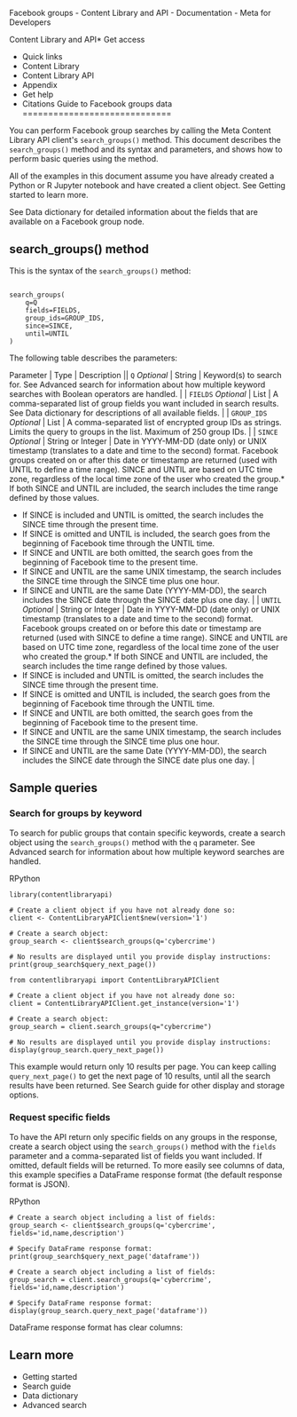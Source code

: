 
Facebook groups - Content Library and API - Documentation - Meta for Developers










Content Library and API* Get access
* Quick links
* Content Library
* Content Library API
* Appendix
* Get help
* Citations
Guide to Facebook groups data
=============================


You can perform Facebook group searches by calling the Meta Content Library API client's `search_groups()` method. This document describes the `search_groups()` method and its syntax and parameters, and shows how to perform basic queries using the method.


All of the examples in this document assume you have already created a Python or R Jupyter notebook and have created a client object. See Getting started to learn more.


See Data dictionary for detailed information about the fields that are available on a Facebook group node.


search\_groups() method
-----------------------


This is the syntax of the `search_groups()` method:



```

search_groups(
    q=Q
    fields=FIELDS,
    group_ids=GROUP_IDS,
    since=SINCE,
    until=UNTIL
)
```
The following table describes the parameters:




 
 Parameter
  | 
 Type
  | 
 Description
  || `Q`
*Optional* | String | Keyword(s) to search for. See Advanced search for information about how multiple keyword searches with Boolean operators are handled. |
| `FIELDS`
*Optional* | List | A comma-separated list of group fields you want included in search results. See Data dictionary for descriptions of all available fields. |
| `GROUP_IDS`
*Optional* | List | A comma-separated list of encrypted group IDs as strings. Limits the query to groups in the list. Maximum of 250 group IDs. |
| `SINCE`
*Optional* | String or Integer | Date in YYYY-MM-DD (date only) or UNIX timestamp (translates to a date and time to the second) format. Facebook groups created on or after this date or timestamp are returned (used with UNTIL to define a time range). SINCE and UNTIL are based on UTC time zone, regardless of the local time zone of the user who created the group.* If both SINCE and UNTIL are included, the search includes the time range defined by those values.
* If SINCE is included and UNTIL is omitted, the search includes the SINCE time through the present time.
* If SINCE is omitted and UNTIL is included, the search goes from the beginning of Facebook time through the UNTIL time.
* If SINCE and UNTIL are both omitted, the search goes from the beginning of Facebook time to the present time.
* If SINCE and UNTIL are the same UNIX timestamp, the search includes the SINCE time through the SINCE time plus one hour.
* If SINCE and UNTIL are the same Date (YYYY-MM-DD), the search includes the SINCE date through the SINCE date plus one day.
 |
| `UNTIL`
*Optional* | String or Integer | Date in YYYY-MM-DD (date only) or UNIX timestamp (translates to a date and time to the second) format. Facebook groups created on or before this date or timestamp are returned (used with SINCE to define a time range). SINCE and UNTIL are based on UTC time zone, regardless of the local time zone of the user who created the group.* If both SINCE and UNTIL are included, the search includes the time range defined by those values.
* If SINCE is included and UNTIL is omitted, the search includes the SINCE time through the present time.
* If SINCE is omitted and UNTIL is included, the search goes from the beginning of Facebook time through the UNTIL time.
* If SINCE and UNTIL are both omitted, the search goes from the beginning of Facebook time to the present time.
* If SINCE and UNTIL are the same UNIX timestamp, the search includes the SINCE time through the SINCE time plus one hour.
* If SINCE and UNTIL are the same Date (YYYY-MM-DD), the search includes the SINCE date through the SINCE date plus one day.
 |

Sample queries
--------------


### Search for groups by keyword


To search for public groups that contain specific keywords, create a search object using the `search_groups()` method with the `q` parameter. See Advanced search for information about how multiple keyword searches are handled.


RPython
```
library(contentlibraryapi)
        
# Create a client object if you have not already done so:
client <- ContentLibraryAPIClient$new(version='1')
        
# Create a search object:        
group_search <- client$search_groups(q='cybercrime')
        
# No results are displayed until you provide display instructions:        
print(group_search$query_next_page())
```

```
from contentlibraryapi import ContentLibraryAPIClient

# Create a client object if you have not already done so:
client = ContentLibraryAPIClient.get_instance(version='1')

# Create a search object:
group_search = client.search_groups(q="cybercrime")
        
# No results are displayed until you provide display instructions:
display(group_search.query_next_page())
```
This example would return only 10 results per page. You can keep calling `query_next_page()` to get the next page of 10 results, until all the search results have been returned. See Search guide for other display and storage options.


### Request specific fields


To have the API return only specific fields on any groups in the response, create a search object using the `search_groups()` method with the `fields` parameter and a comma-separated list of fields you want included. If omitted, default fields will be returned. To more easily see columns of data, this example specifies a DataFrame response format (the default response format is JSON).


RPython
```
# Create a search object including a list of fields:
group_search <- client$search_groups(q='cybercrime', fields='id,name,description')        

# Specify DataFrame response format:       
print(group_search$query_next_page('dataframe'))
```

```
# Create a search object including a list of fields:
group_search = client.search_groups(q='cybercrime', fields='id,name,description')

# Specify DataFrame response format:        
display(group_search.query_next_page('dataframe'))
```
DataFrame response format has clear columns:


Learn more
----------


* Getting started
* Search guide
* Data dictionary
* Advanced search


































 
